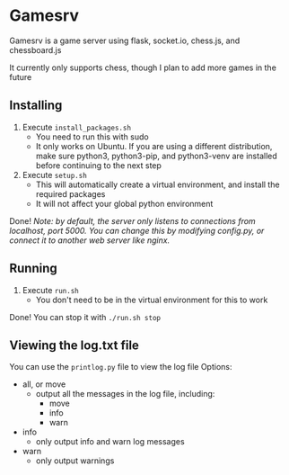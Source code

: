# Gamesrv

Gamesrv is a game server using flask, socket.io, chess.js, and chessboard.js

It currently only supports chess, though I plan to add more games in the future

## Installing

1. Execute `install_packages.sh`
    - You need to run this with sudo
    - It only works on Ubuntu.  If you are using a different distribution, make sure python3, python3-pip, and python3-venv are installed before continuing to the next step
2. Execute `setup.sh`
    - This will automatically create a virtual environment, and install the required packages
    - It will not affect your global python environment

Done!
*Note: by default, the server only listens to connections from localhost, port 5000.  You can change this by modifying config.py, or connect it to another web server like nginx.*

## Running

1. Execute `run.sh`
    - You don't need to be in the virtual environment for this to work

Done!
You can stop it with `./run.sh stop`

## Viewing the log.txt file

You can use the `printlog.py` file to view the log file
Options:
- all, or move
    - output all the messages in the log file, including:
        - move
        - info
        - warn
- info
    - only output info and warn log messages
- warn
    - only output warnings